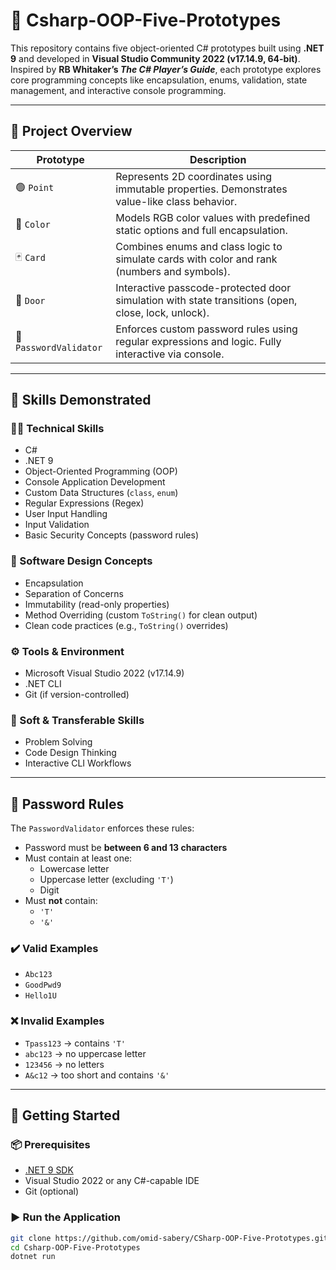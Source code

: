 ﻿# 🧪 Csharp-OOP-Five-Prototypes

This repository contains five object-oriented C# prototypes built using **.NET 9** and developed in **Visual Studio Community 2022 (v17.14.9, 64-bit)**. Inspired by **RB Whitaker’s _The C# Player’s Guide_**, each prototype explores core programming concepts like encapsulation, enums, validation, state management, and interactive console programming.

---

## 📁 Project Overview

| Prototype           | Description |
|---------------------|-------------|
| 🟢 `Point`          | Represents 2D coordinates using immutable properties. Demonstrates value-like class behavior. |
| 🔴 `Color`          | Models RGB color values with predefined static options and full encapsulation. |
| 🃏 `Card`           | Combines enums and class logic to simulate cards with color and rank (numbers and symbols). |
| 🚪 `Door`           | Interactive passcode-protected door simulation with state transitions (open, close, lock, unlock). |
| 🔐 `PasswordValidator` | Enforces custom password rules using regular expressions and logic. Fully interactive via console. |

---

## 🧠 Skills Demonstrated

### 🧑‍💻 Technical Skills
- C#
- .NET 9
- Object-Oriented Programming (OOP)
- Console Application Development
- Custom Data Structures (`class`, `enum`)
- Regular Expressions (Regex)
- User Input Handling
- Input Validation
- Basic Security Concepts (password rules)

### 🧱 Software Design Concepts
- Encapsulation
- Separation of Concerns
- Immutability (read-only properties)
- Method Overriding (custom `ToString()` for clean output)
- Clean code practices (e.g., `ToString()` overrides)

### ⚙️ Tools & Environment
- Microsoft Visual Studio 2022 (v17.14.9)
- .NET CLI
- Git (if version-controlled)

### 🧩 Soft & Transferable Skills
- Problem Solving
- Code Design Thinking
- Interactive CLI Workflows

---

## 🔐 Password Rules

The `PasswordValidator` enforces these rules:

- Password must be **between 6 and 13 characters**
- Must contain at least one:
  - Lowercase letter
  - Uppercase letter (excluding `'T'`)
  - Digit
- Must **not** contain:
  - `'T'`
  - `'&'`

### ✔️ Valid Examples
- `Abc123`
- `GoodPwd9`
- `Hello1U`

### ❌ Invalid Examples
- `Tpass123` → contains `'T'`
- `abc123` → no uppercase letter
- `123456` → no letters
- `A&c12` → too short and contains `'&'`

---

## 🚀 Getting Started

### 📦 Prerequisites

- [.NET 9 SDK](https://dotnet.microsoft.com/download)
- Visual Studio 2022 or any C#-capable IDE
- Git (optional)

### ▶️ Run the Application

```bash
git clone https://github.com/omid-sabery/CSharp-OOP-Five-Prototypes.git
cd Csharp-OOP-Five-Prototypes
dotnet run
